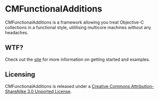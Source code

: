 CMFunctionalAdditions
====

CMFunctionalAdditions is a framework allowing you treat Objective-C collections in a functional style, utililising multicore machines without any headaches.

WTF?
----
Check out the [site](http://functional.chris.mowforth.com) for more information on getting started and examples.

Licensing
----

CMFunctionalAdditions is released under a [Creative Commons Attribution-ShareAlike 3.0 Unported License](http://creativecommons.org/licenses/by-sa/3.0/).
